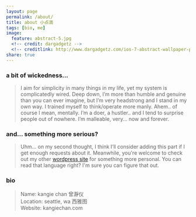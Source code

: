 ```yaml
---
layout: page
permalink: /about/
title: about 小点滴
tags: [bio, me]
image:
  feature: abstract-5.jpg
  <!-- credit: dargadgetz -->
  <!-- creditlink: http://www.dargadgetz.com/ios-7-abstract-wallpaper-pack-for-iphone-5-and-ipod-touch-retina/ -->
share: true
---
```


### a bit of wickedness...

> I aim for simplicity in many things in my life, yet my system is complicatedly wired. Deep down, I’m more than humble and genuine than you can ever imagine, but I’m very headstrong and I stand in my own way. I trained myself to think/operate more manly. Ahem.. of course I mean, mentally. I’m a doer, a hustler.. and I tend to surprise people out of nowhere. I’m malleable, very... now and forever.

### and... something more serious?

> Uhm… on my second thought, I think I’ll consider adding this part if I get enough requests about it. Meanwhile, you're welcome to check out my other [wordpress site](http://myvoice.kangiechan.com/) for something more personal. You can read that language right? I'm sure you can figure that out.

### bio

> Name: kangie chan 曾瀞仪<br>
Location: seattle, wa 西雅图<br>
Website: kangiechan.com


